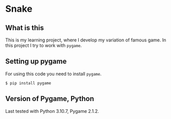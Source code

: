 Snake
======
What is this
------------

This is my learning project, where I develop my variation of famous game. In this project I try to work with ``pygame``.

Setting up pygame
------------------

For using this code you need to install ``pygame``.
    
    $ pip install pygame
    
Version of Pygame, Python
-------------------------

Last tested with Python 3.10.7, Pygame 2.1.2.
